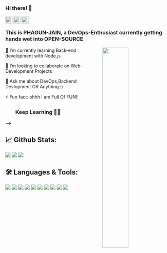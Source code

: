 ### Hi there! 👋
 <a href="https://dev.to/phagunjain">
    <img src="https://d2fltix0v2e0sb.cloudfront.net/dev-badge.svg" alt="PHAGUN JAIN's DEV Profile" width="22px" align="left"></a>
 <a href="https://in.linkedin.com/in/phagun-jain-88b532190">
    <img alt="Phagun's LinkedIN" src="https://raw.githubusercontent.com/peterthehan/peterthehan/master/assets/linkedin.svg" style="max-width:100%;" width="22px" align="left"></a>
 <a href="https://discord.gg/jFPtZFmnvq" rel="nofollow">
  <img alt="Phagun's Discord" src="https://raw.githubusercontent.com/peterthehan/peterthehan/master/assets/discord.svg" style="max-width:100%;" width="22px" align="left"></a><br>
  
### This is PHAGUN-JAIN, a DevOps-Enthusiast currently getting hands wet into OPEN-SOURCE 
<img align="right" width=40% src="https://media.giphy.com/media/143vPc6b08locw/giphy.gif">

🌱 I’m currently learning Back-end development with Node.js<br>

👯 I’m looking to collaborate on Web-Development Projects<br>

💬 Ask me about DevOps,Backend Devlopment OR Anything :)<br>
  
⚡ Fun fact: ohhh I am Full Of FUN!!<br>
   

<!--
**PHAGUN-JAIN/PHAGUN-JAIN** is a ✨ _special_ ✨ repository because its `README.md` (this file) appears on your GitHub profile.
## <a href="https://phagun-jain.blogspot.com/">My Blog</a> <br>
Here are some ideas to get you started:

https://github-readme-streak-stats.herokuapp.com/?user=PHAGUN-JAIN

![HTML](https://img.shields.io/badge/html%20-%23E34F26.svg?&style=for-the-badge&logo=html5&logoColor=white)
![CSS](https://img.shields.io/badge/css%20-%231572B6.svg?&style=for-the-badge&logo=css3&logoColor=white)
![Javascript](https://img.shields.io/badge/-Javascript-ffb400?style=for-the-badge&logo=javascript&logoColor=ffff3f)
![Git](https://img.shields.io/badge/git%20-%23F05033.svg?&style=for-the-badge&logo=git&logoColor=white)
![Linux](https://img.shields.io/badge/-linux-772953?style=for-the-badge&logo=linux)

- 🔭 I’m currently working on ...
- 🌱 I’m currently learning ...
- 👯 I’m looking to collaborate on ...
- 🤔 I’m looking for help with ...
- 💬 Ask me about ...
- 📫 How to reach me: ...
- 😄 Pronouns: ...
- ⚡ Fun fact: ...
-->
### &nbsp; &nbsp; &nbsp; &nbsp; **Keep Learning** 👨‍🎓️️
-->
## 📈 **Github Stats:**

<img src="https://github-readme-stats.vercel.app/api?username=PHAGUN-JAIN&&show_icons=true&title_color=ffffff&icon_color=bb2acf&text_color=daf7dc&bg_color=151515">

<img  src="https://github-readme-streak-stats.herokuapp.com/?user=PHAGUN-JAIN&theme=dracula&&show_icons=true&title_color=ffffff&icon_color=bb2acf&text_color=daf7dc&bg_color=151515">

<img  src="https://github-readme-stats.vercel.app/api/top-langs/?username=PHAGUN-JAIN&theme=dracula&&show_icons=true&title_color=ffffff&icon_color=bb2acf&text_color=daf7dc&bg_color=151515">


## 🛠️ **Languages & Tools:**

![](https://img.shields.io/badge/OS-Linux-informational?style=flat&logo=linux&logoColor=white&color=2bbc8a)
![](https://img.shields.io/badge/Shell-Bash-informational?style=flat&logo=gnu-bash&logoColor=white&color=2bbc8a)
![](https://img.shields.io/badge/Code-HTML-informational?style=flat&logo=htmlt&logoColor=white&color=2bbc8a)
![](https://img.shields.io/badge/Code-CSS-informational?style=flat&logo=css&logoColor=white&color=2bbc8a)
![](https://img.shields.io/badge/Code-JavaScript-informational?style=flat&logo=javascript&logoColor=white&color=2bbc8a)
![](https://img.shields.io/badge/Code-C/C++-informational?style=flat&logo=c++&logoColor=white&color=2bbc8a)
![](https://img.shields.io/badge/Code-Java-informational?style=flat&logo=java&logoColor=white&color=2bbc8a)
![](https://img.shields.io/badge/Tools-GIT-informational?style=flat&logo=git&logoColor=white&color=2bbc8a)
![](https://img.shields.io/badge/Tools-Jenkins-informational?style=flat&logo=jenkins&logoColor=white&color=2bbc8a)
![](https://img.shields.io/badge/Tools-Maven-informational?style=flat&logo=maven&logoColor=white&color=2bbc8a)
